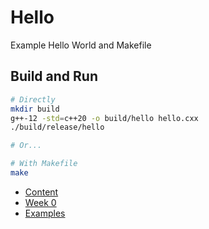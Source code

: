 # Hello

Example Hello World and Makefile

## Build and Run

```sh
# Directly
mkdir build
g++-12 -std=c++20 -o build/hello hello.cxx
./build/release/hello

# Or...

# With Makefile
make
```
- [Content](/content/README.md)
- [Week 0](/content/chapter1/README.md)
- [Examples](/content/chapter1/examples/README.md)
